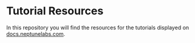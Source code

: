 # Tutorial Resources

In this repository you will find the resources for the tutorials displayed on [docs.neptunelabs.com](https://docs.neptunelabs.com/tutorials/adapting-skins).
